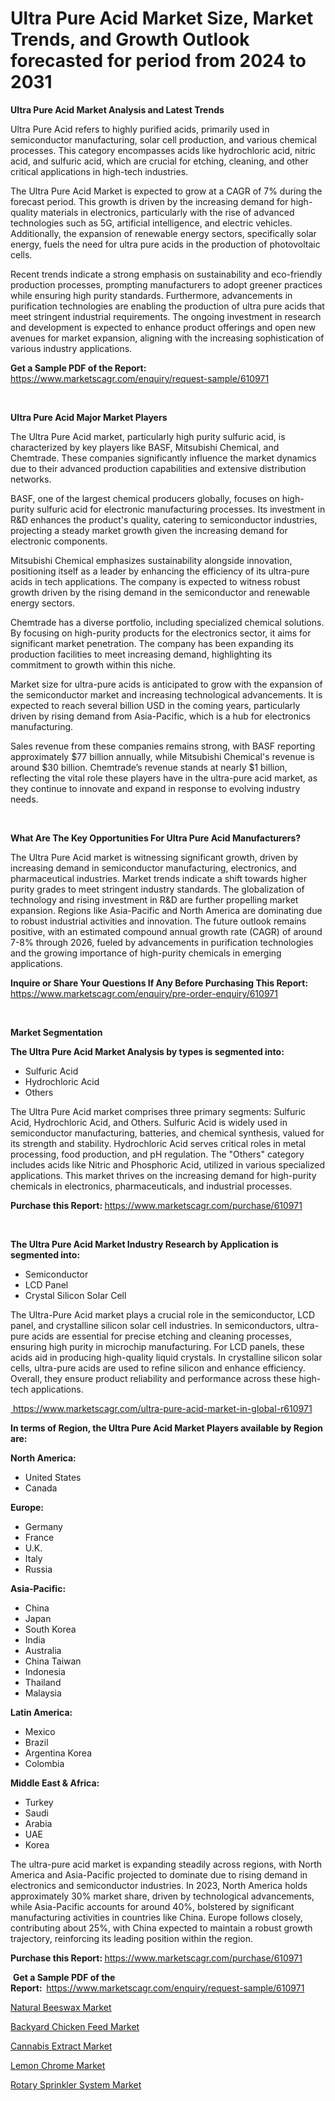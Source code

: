 <p><h1>Ultra Pure Acid Market Size, Market Trends, and Growth Outlook forecasted for period from 2024 to 2031</h1></p><p><strong>Ultra Pure Acid Market Analysis and Latest Trends</strong></p>
<p><p>Ultra Pure Acid refers to highly purified acids, primarily used in semiconductor manufacturing, solar cell production, and various chemical processes. This category encompasses acids like hydrochloric acid, nitric acid, and sulfuric acid, which are crucial for etching, cleaning, and other critical applications in high-tech industries. </p><p>The Ultra Pure Acid Market is expected to grow at a CAGR of 7% during the forecast period. This growth is driven by the increasing demand for high-quality materials in electronics, particularly with the rise of advanced technologies such as 5G, artificial intelligence, and electric vehicles. Additionally, the expansion of renewable energy sectors, specifically solar energy, fuels the need for ultra pure acids in the production of photovoltaic cells. </p><p>Recent trends indicate a strong emphasis on sustainability and eco-friendly production processes, prompting manufacturers to adopt greener practices while ensuring high purity standards. Furthermore, advancements in purification technologies are enabling the production of ultra pure acids that meet stringent industrial requirements. The ongoing investment in research and development is expected to enhance product offerings and open new avenues for market expansion, aligning with the increasing sophistication of various industry applications.</p></p>
<p><strong>Get a Sample PDF of the Report:&nbsp;</strong> <a href="https://www.marketscagr.com/enquiry/request-sample/610971?utm_campaign=1869&utm_medium=2&utm_source=Github&utm_content=ia&utm_term=10122024&utm_id=ultra-pure-acid">https://www.marketscagr.com/enquiry/request-sample/610971</a></p>
<p>&nbsp;</p>
<p><strong>Ultra Pure Acid Major Market Players</strong></p>
<p><p>The Ultra Pure Acid market, particularly high purity sulfuric acid, is characterized by key players like BASF, Mitsubishi Chemical, and Chemtrade. These companies significantly influence the market dynamics due to their advanced production capabilities and extensive distribution networks.</p><p>BASF, one of the largest chemical producers globally, focuses on high-purity sulfuric acid for electronic manufacturing processes. Its investment in R&D enhances the product's quality, catering to semiconductor industries, projecting a steady market growth given the increasing demand for electronic components.</p><p>Mitsubishi Chemical emphasizes sustainability alongside innovation, positioning itself as a leader by enhancing the efficiency of its ultra-pure acids in tech applications. The company is expected to witness robust growth driven by the rising demand in the semiconductor and renewable energy sectors.</p><p>Chemtrade has a diverse portfolio, including specialized chemical solutions. By focusing on high-purity products for the electronics sector, it aims for significant market penetration. The company has been expanding its production facilities to meet increasing demand, highlighting its commitment to growth within this niche.</p><p>Market size for ultra-pure acids is anticipated to grow with the expansion of the semiconductor market and increasing technological advancements. It is expected to reach several billion USD in the coming years, particularly driven by rising demand from Asia-Pacific, which is a hub for electronics manufacturing.</p><p>Sales revenue from these companies remains strong, with BASF reporting approximately $77 billion annually, while Mitsubishi Chemical's revenue is around $30 billion. Chemtrade’s revenue stands at nearly $1 billion, reflecting the vital role these players have in the ultra-pure acid market, as they continue to innovate and expand in response to evolving industry needs.</p></p>
<p>&nbsp;</p>
<p><strong>What Are The Key Opportunities For Ultra Pure Acid Manufacturers?</strong></p>
<p><p>The Ultra Pure Acid market is witnessing significant growth, driven by increasing demand in semiconductor manufacturing, electronics, and pharmaceutical industries. Market trends indicate a shift towards higher purity grades to meet stringent industry standards. The globalization of technology and rising investment in R&D are further propelling market expansion. Regions like Asia-Pacific and North America are dominating due to robust industrial activities and innovation. The future outlook remains positive, with an estimated compound annual growth rate (CAGR) of around 7-8% through 2026, fueled by advancements in purification technologies and the growing importance of high-purity chemicals in emerging applications.</p></p>
<p><strong>Inquire or Share Your Questions If Any Before Purchasing This Report:</strong> <a href="https://www.marketscagr.com/enquiry/pre-order-enquiry/610971?utm_campaign=1869&utm_medium=2&utm_source=Github&utm_content=ia&utm_term=10122024&utm_id=ultra-pure-acid">https://www.marketscagr.com/enquiry/pre-order-enquiry/610971</a></p>
<p>&nbsp;</p>
<p><strong>Market Segmentation</strong></p>
<p><strong>The Ultra Pure Acid Market Analysis by types is segmented into:</strong></p>
<p><ul><li>Sulfuric Acid</li><li>Hydrochloric Acid</li><li>Others</li></ul></p>
<p><p>The Ultra Pure Acid market comprises three primary segments: Sulfuric Acid, Hydrochloric Acid, and Others. Sulfuric Acid is widely used in semiconductor manufacturing, batteries, and chemical synthesis, valued for its strength and stability. Hydrochloric Acid serves critical roles in metal processing, food production, and pH regulation. The "Others" category includes acids like Nitric and Phosphoric Acid, utilized in various specialized applications. This market thrives on the increasing demand for high-purity chemicals in electronics, pharmaceuticals, and industrial processes.</p></p>
<p><strong>Purchase this Report:&nbsp;</strong><a href="https://www.marketscagr.com/purchase/610971?utm_campaign=1869&utm_medium=2&utm_source=Github&utm_content=ia&utm_term=10122024&utm_id=ultra-pure-acid">https://www.marketscagr.com/purchase/610971</a></p>
<p>&nbsp;</p>
<p><strong>The Ultra Pure Acid Market Industry Research by Application is segmented into:</strong></p>
<p><ul><li>Semiconductor</li><li>LCD Panel</li><li>Crystal Silicon Solar Cell</li></ul></p>
<p><p>The Ultra-Pure Acid market plays a crucial role in the semiconductor, LCD panel, and crystalline silicon solar cell industries. In semiconductors, ultra-pure acids are essential for precise etching and cleaning processes, ensuring high purity in microchip manufacturing. For LCD panels, these acids aid in producing high-quality liquid crystals. In crystalline silicon solar cells, ultra-pure acids are used to refine silicon and enhance efficiency. Overall, they ensure product reliability and performance across these high-tech applications.</p></p>
<p><a href="https://www.marketscagr.com/ultra-pure-acid-market-in-global-r610971?utm_campaign=1869&utm_medium=2&utm_source=Github&utm_content=ia&utm_term=10122024&utm_id=ultra-pure-acid">&nbsp;https://www.marketscagr.com/ultra-pure-acid-market-in-global-r610971</a></p>
<p><strong>In terms of Region, the Ultra Pure Acid Market Players available by Region are:</strong></p>
<p>
    <p> <strong> North America: </strong>
        <ul>
            <li>United States</li>
            <li>Canada</li>
        </ul>
        </p> 
    <p> <strong> Europe: </strong>
        <ul>
            <li>Germany</li>
            <li>France</li>
            <li>U.K.</li>
            <li>Italy</li>
            <li>Russia</li>
        </ul>
        </p> 
    <p> <strong> Asia-Pacific: </strong>
        <ul>
            <li>China</li>
            <li>Japan</li>
            <li>South Korea</li>
            <li>India</li>
            <li>Australia</li>
            <li>China Taiwan</li>
            <li>Indonesia</li>
            <li>Thailand</li>
            <li>Malaysia</li>
        </ul>
        </p> 
    <p> <strong> Latin America: </strong>
        <ul>
            <li>Mexico</li>
            <li>Brazil</li>
            <li>Argentina Korea</li>
            <li>Colombia</li>
        </ul>
        </p> 
    <p> <strong> Middle East & Africa: </strong>
        <ul>
            <li>Turkey</li>
            <li>Saudi</li>
            <li>Arabia</li>
            <li>UAE</li>
            <li>Korea</li>
        </ul>
    </p>
    </p>
<p><p>The ultra-pure acid market is expanding steadily across regions, with North America and Asia-Pacific projected to dominate due to rising demand in electronics and semiconductor industries. In 2023, North America holds approximately 30% market share, driven by technological advancements, while Asia-Pacific accounts for around 40%, bolstered by significant manufacturing activities in countries like China. Europe follows closely, contributing about 25%, with China expected to maintain a robust growth trajectory, reinforcing its leading position within the region.</p></p>
<p><strong>Purchase this Report: </strong><a href="https://www.marketscagr.com/purchase/610971?utm_campaign=1869&utm_medium=2&utm_source=Github&utm_content=ia&utm_term=10122024&utm_id=ultra-pure-acid">https://www.marketscagr.com/purchase/610971</a></p>
<p>&nbsp;<strong>Get a Sample PDF of the Report:&nbsp;&nbsp;</strong><a href="https://www.marketscagr.com/enquiry/request-sample/610971?utm_campaign=1869&utm_medium=2&utm_source=Github&utm_content=ia&utm_term=10122024&utm_id=ultra-pure-acid">https://www.marketscagr.com/enquiry/request-sample/610971</a></p>
<p><strong></strong></p>
<p><p><a href="https://www.linkedin.com/pulse/th-score-market-0ptye?utm_campaign=1869&utm_medium=2&utm_source=Github&utm_content=ia&utm_term=10122024&utm_id=ultra-pure-acid">Natural Beeswax Market</a></p><p><a href="https://www.linkedin.com/pulse/backyard-chicken-feed-industry-research-report-global-analysis-gjgxc?utm_campaign=1869&utm_medium=2&utm_source=Github&utm_content=ia&utm_term=10122024&utm_id=ultra-pure-acid">Backyard Chicken Feed Market</a></p><p><a href="https://github.com/provorikovar/Market-Research-Report-List-6/blob/main/cannabis-extract-market.md?utm_campaign=1869&utm_medium=2&utm_source=Github&utm_content=ia&utm_term=10122024&utm_id=ultra-pure-acid">Cannabis Extract Market</a></p><p><a href="https://www.linkedin.com/pulse/th-score-market-0ptye?utm_campaign=1869&utm_medium=2&utm_source=Github&utm_content=ia&utm_term=10122024&utm_id=ultra-pure-acid">Lemon Chrome Market</a></p><p><a href="https://www.linkedin.com/pulse/market-revenue-forecast-rotary-sprinkler-system-industry-ilp4c?utm_campaign=1869&utm_medium=2&utm_source=Github&utm_content=ia&utm_term=10122024&utm_id=ultra-pure-acid">Rotary Sprinkler System Market</a></p></p>